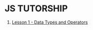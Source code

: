 # JS TUTORSHIP

1. [Lesson 1 - Data Types and Operators](https://github.com/mseman/js-tutorship/blob/master/lesson_001.md)
